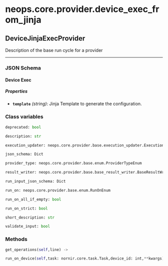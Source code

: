 # neops.core.provider.device_exec_from_jinja
## DeviceJinjaExecProvider
Description of the base run cycle for a provider

----------
### JSON Schema
#### Device Exec


##### Properties


- **`template`** *(string)*: Jinja Template to generate the configuration.

### Class variables
```python
deprecated: bool
```
```python
description: str
```
```python
execution_updater: neops.core.provider.base.execution_updater.ExecutionUpdater
```
```python
json_schema: Dict
```
```python
provider_type: neops.core.provider.base.enum.ProviderTypeEnum
```
```python
result_writer: neops.core.provider.base.base_result_writer.BaseResultWriter
```
```python
run_input_json_schema: Dict
```
```python
run_on: neops.core.provider.base.enum.RunOnEnum
```
```python
run_on_all_if_empty: bool
```
```python
run_on_strict: bool
```
```python
short_description: str
```
```python
validate_input: bool
```
### Methods
```python
get_operations(self,line) -> 
```
```python
run_on_device(self,task: nornir.core.task.Task,device_id: int,**kwargs) -> nornir.core.task.Result
```